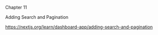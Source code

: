 Chapter 11

Adding Search and Pagination

https://nextjs.org/learn/dashboard-app/adding-search-and-pagination